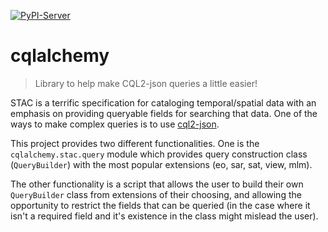 <!-- These are examples of badges you might want to add to your README:
     please update the URLs accordingly

[![Built Status](https://api.cirrus-ci.com/github/<USER>/cqlalchemy.svg?branch=main)](https://cirrus-ci.com/github/<USER>/cqlalchemy)
[![ReadTheDocs](https://readthedocs.org/projects/cqlalchemy/badge/?version=latest)](https://cqlalchemy.readthedocs.io/en/stable/)
[![Coveralls](https://img.shields.io/coveralls/github/<USER>/cqlalchemy/main.svg)](https://coveralls.io/r/<USER>/cqlalchemy)
[![Conda-Forge](https://img.shields.io/conda/vn/conda-forge/cqlalchemy.svg)](https://anaconda.org/conda-forge/cqlalchemy)
[![Monthly Downloads](https://pepy.tech/badge/cqlalchemy/month)](https://pepy.tech/project/cqlalchemy)
[![Twitter](https://img.shields.io/twitter/url/http/shields.io.svg?style=social&label=Twitter)](https://twitter.com/cqlalchemy)
-->

[![PyPI-Server](https://img.shields.io/pypi/v/cqlalchemy.svg)](https://pypi.org/project/cqlalchemy/)

# cqlalchemy

> Library to help make CQL2-json queries a little easier!

STAC is a terrific specification for cataloging temporal/spatial data with an emphasis on providing queryable fields for searching that data. One of the ways to make complex queries is to use [cql2-json](https://docs.ogc.org/DRAFTS/21-065.html).

This project provides two different functionalities. One is the `cqlalchemy.stac.query` module which provides query construction class (`QueryBuilder`) with the most popular extensions (eo, sar, sat, view, mlm).

The other functionality is a script that allows the user to build their own `QueryBuilder` class from extensions of their choosing, and allowing the opportunity to restrict the fields that can be queried (in the case where it isn't a required field and it's existence in the class might mislead the user).
